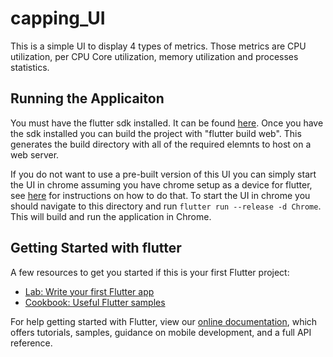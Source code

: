 # capping_UI

This is a simple UI to display 4 types of metrics. Those metrics are CPU utilization, per CPU Core utilization, memory 
utilization and processes statistics. 

## Running the Applicaiton
You must have the flutter sdk installed. It can be found [here](https://flutter.dev/docs/get-started/install). 
Once you have the sdk installed you can build the project with "flutter build web". This generates the build directory 
with all of the required elemnts to host on a web server. 

If you do not want to use a pre-built version of this UI you can simply start the UI in chrome assuming you have chrome
setup as a device for flutter,  see [here](https://flutter.dev/docs/get-started/web) for instructions on how to do that.
To start the UI in chrome you should navigate to this directory and run `flutter run --release -d Chrome`. This will 
build and run the application in Chrome.



## Getting Started with flutter

A few resources to get you started if this is your first Flutter project:

- [Lab: Write your first Flutter app](https://flutter.dev/docs/get-started/codelab)
- [Cookbook: Useful Flutter samples](https://flutter.dev/docs/cookbook)

For help getting started with Flutter, view our
[online documentation](https://flutter.dev/docs), which offers tutorials,
samples, guidance on mobile development, and a full API reference.
